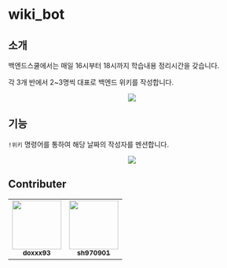 # wiki_bot

## 소개

백엔드스쿨에서는 매일 16시부터 18시까지 학습내용 정리시간을 갖습니다.

각 3개 반에서 2~3명씩 대표로 백엔드 위키를 작성합니다.

<p align="center">
  <img src="https://user-images.githubusercontent.com/51396905/179124232-f10cc6ca-e116-4f06-8b4d-162c5efad792.png" />
</p>

## 기능

`!위키` 명령어를 통하여 해당 날짜의 작성자를 멘션합니다.

<p align="center">
  <img src="https://user-images.githubusercontent.com/51396905/179125039-be4bd655-67d1-4295-ab46-4489a226b23c.png" />
</p>

## Contributer

<table align="center">
  <tr>
    <td align="center"><a href="https://github.com/doxxx93"><img src="https://user-images.githubusercontent.com/51396905/179125729-e4821f12-bf86-4834-b9a0-82bc708dfccb.png" width="100px;" alt=""/><br /><sub><b>doxxx93</b></sub></a><br /><a href="#doxxx93" title="Maintenance"></a></td>
    <td align="center"><a href="https://github.com/sh970901"><img src="https://user-images.githubusercontent.com/51396905/179125778-b5a6a19b-e62a-43d0-9a33-aa39b76b2830.png" width="100px;" alt=""/><br /><sub><b>sh970901</b></sub></a><br /><a href="#sh970901" title="Maintenance"></a></td>
  </tr>
</table>
